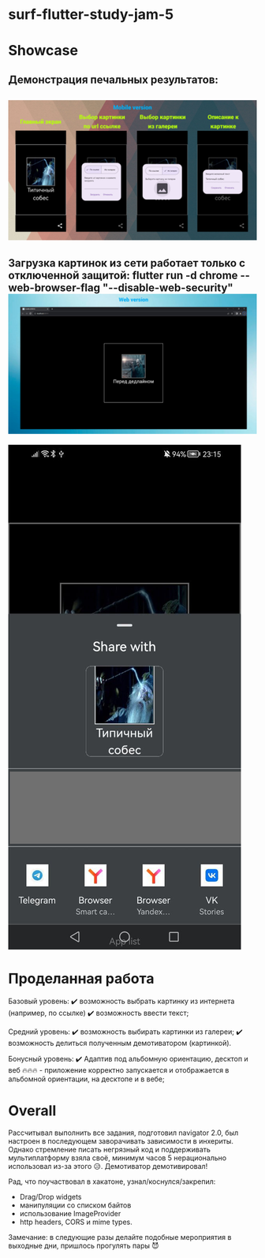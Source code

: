 # surf-flutter-study-jam-5

# Showcase

Демонстрация печальных результатов:
---
![Alt text](../images/mobile-version.jpg "Mobile")
---
Загрузка картинок из сети работает только с отключенной защитой:
flutter run -d chrome --web-browser-flag "--disable-web-security"
![Alt text](../images/web-version.jpg "Web")
---
![Alt text](../images/mobile-share.jpg "Mobile sharing")

# Проделанная работа

Базовый уровень:
✔️ возможность выбрать картинку из интернета (например, по ссылке)
✔️ возможность ввести текст;

Средний уровень:
✔️ возможность выбирать картинки из галереи;
✔️ возможность делиться полученным демотиватором (картинкой).

Бонусный уровень:
✔️ Адаптив под альбомную ориентацию, десктоп и веб 🔥🔥🔥 - приложение корректно запускается и отображается в альбомной ориентации, на десктопе и в вебе;

# Overall

Рассчитывал выполнить все задания, подготовил navigator 2.0, был настроен в последующем заворачивать зависимости в инхериты. Однако стремление писать негрязный код и поддерживать мультиплатформу взяла своё, минимум часов 5 нерационально использовал из-за этого 😥.
Демотиватор демотивировал!

Рад, что поучаствовал в хакатоне, узнал/коснулся/закрепил: 
- Drag/Drop widgets
- манипуляции со списком байтов
- использование ImageProvider
- http headers, CORS и mime types. 

Замечание: в следующие разы делайте подобные мероприятия в выходные дни, пришлось прогулять пары 😈

